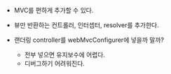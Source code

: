 - MVC를 편하게 추가할 수 있다.
- 뷰만 반환하는 컨트롤러, 인터셉터, resolver를 추가한다.

- 랜더링 controller를 webMvcConfigurer에 넣을까 말까?
    - 전부 넣으면 유지보수에 어렵다.
    - 디버그하기 어려워진다.